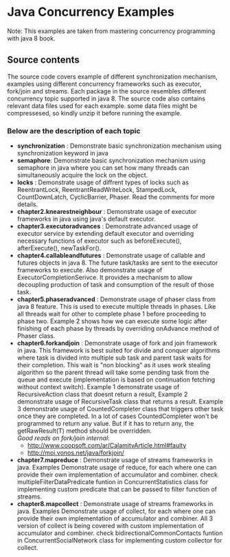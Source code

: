 # Java Concurrency Examples
Note: This examples are taken from mastering concurrency programming with java 8 book.
## Source contents
The source code covers example of different synchronization mechanism, examples using different concurrency frameworks such as executor, fork/join and streams.
Each package in the source resembles different concurrency topic supported in java 8. The source code also contains relevant data files used for each example. some data files might be compressesed, so kindly unzip it before running the example.
### Below are the description of each topic
- <b>synchronization</b> : Demonstrate basic synchronization mechanism using synchronization keyword in java
- <b>semaphore</b>: Demonstrate basic synchronization mechanism using semaphore in java where you can set how many threads can simultaneously acquire the lock on the object.
- <b>locks</b> :  Demonstrate usage of diffrent types of locks such as ReentrantLock, ReentrantReadWriteLock, StampedLock, CountDownLatch, CyclicBarrier, Phaser. Read the comments for more details.
- <b>chapter2.knearestneighbour</b> : Demonstrate usage of executor frameworks in java using java's default executor.
- <b>chapter3.executoradvances</b> : Demonstrate advanced usage of executor service by extending default executor and overriding necessary functions of executor such as beforeExecute(), afterExecute(), newTaskFor().
- <b>chapter4.callableandfutures</b> : Demonstrate usage of callable and futures objects in java 8. The future task/tasks are sent to the executor frameworks to execute. Also demonstrate usage of ExecutorCompletionSerivce. It provides a mechanism to allow decoupling production of task and consumption of the result of those task.
- <b>chapter5.phaseradvanced</b> : Demonstrate usage of phaser class from java 8 feature. This is used to execute multiple threads in phases. Like all threads wait for other to complete phase 1 before proceeding to phase two. Example 2 shows how we can execute some logic after finishing of each phase by threads by overriding onAdvance method of Phaser class.
- <b>chapter6.forkandjoin</b> : Demonstrate usage of fork and join framework in java. This framework is best suited for divide and conquer algorithms where task is divided into multiple sub task and parent task waits for their completion. This wait is "non blocking" as it uses work stealing algorithm so the parent thread will take some pending task from the queue and execute (implementation is based on continuation fetching without context switch). Example  1 demonstrate usage of RecursiveAction class that doesnt return a result, Example 2 demonstrate usage of RecursiveTask class that returns a result. Example 3 demonstrate usage of CountedCompleter class that triggers other task once they are completed.
In a lot of cases CountedCompleter won't be programmed to return any value. But if it has to return any, the getRawResult(T) method should be overridden.<br>
<i>Good reads on fork/join internal</i>:
  - http://www.coopsoft.com/ar/CalamityArticle.html#faulty
  - http://moi.vonos.net/java/forkjoin/
- <b>chapter7.mapreduce</b> : Demonstrate usage of streams  frameworks in java. Examples Demonstrate usage of reduce, for each where one can provide their own implementation of accumulator and combiner. check multipleFilterDataPredicate funtion in ConcurrentStatistics class for implementing custom predicate that can be passed to filter function of streams.
- <b>chapter8.mapcollect</b> : Demonstrate usage of streams  frameworks in java. Examples Demonstrate usage of collect, for each where one can provide their own implementation of accumulator and combiner. All 3 version of collect is being covered with custom implementation of accumulator and combiner. check bidirectionalCommonContacts funtion in ConcurrentSocialNetwork class for implementing custom collector for collect.
